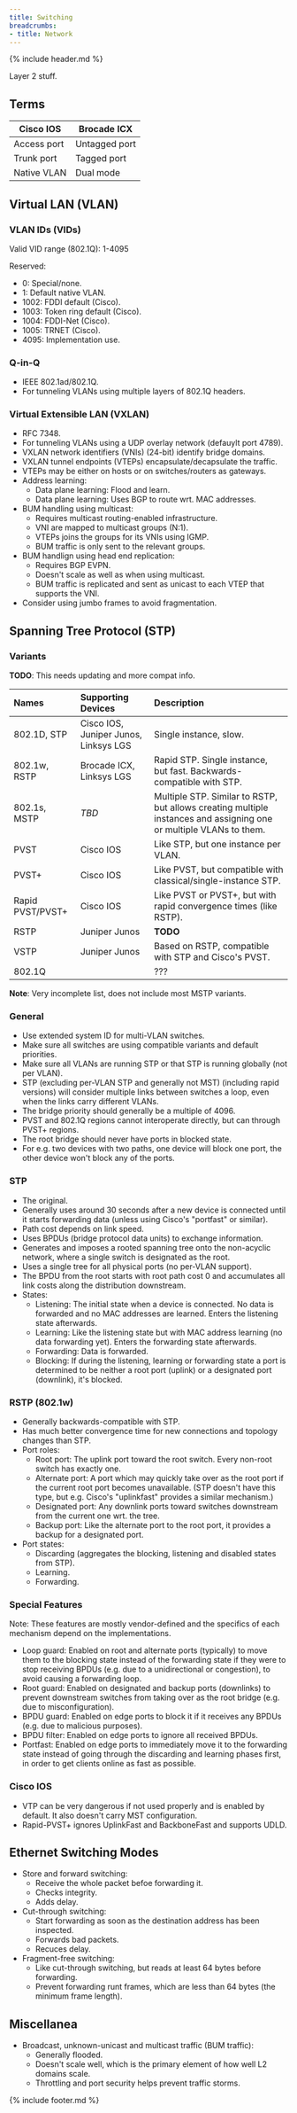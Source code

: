 ```yaml
---
title: Switching
breadcrumbs:
- title: Network
---
```

{% include header.md %}

Layer 2 stuff.

## Terms

| Cisco IOS | Brocade ICX |
| - | - |
| Access port | Untagged port |
| Trunk port | Tagged port |
| Native VLAN | Dual mode |

## Virtual LAN (VLAN)

### VLAN IDs (VIDs)

Valid VID range (802.1Q): 1-4095

Reserved:
- 0: Special/none.
- 1: Default native VLAN.
- 1002: FDDI default (Cisco).
- 1003: Token ring default (Cisco).
- 1004: FDDI-Net (Cisco).
- 1005: TRNET (Cisco).
- 4095: Implementation use.

### Q-in-Q

- IEEE 802.1ad/802.1Q.
- For tunneling VLANs using multiple layers of 802.1Q headers.

### Virtual Extensible LAN (VXLAN)

- RFC 7348.
- For tunneling VLANs using a UDP overlay network (defauylt port 4789).
- VXLAN network identifiers (VNIs) (24-bit) identify bridge domains.
- VXLAN tunnel endpoints (VTEPs) encapsulate/decapsulate the traffic.
- VTEPs may be either on hosts or on switches/routers as gateways.
- Address learning:
    - Data plane learning: Flood and learn.
    - Data plane learning: Uses BGP to route wrt. MAC addresses.
- BUM handling using multicast:
    - Requires multicast routing-enabled infrastructure.
    - VNI are mapped to multicast groups (N:1).
    - VTEPs joins the groups for its VNIs using IGMP.
    - BUM traffic is only sent to the relevant groups.
- BUM handlign using head end replication:
    - Requires BGP EVPN.
    - Doesn't scale as well as when using multicast.
    - BUM traffic is replicated and sent as unicast to each VTEP that supports the VNI.
- Consider using jumbo frames to avoid fragmentation.

## Spanning Tree Protocol (STP)

### Variants

**TODO**: This needs updating and more compat info.

| Names | Supporting Devices | Description |
| :--- | :--- | :--- |
| 802.1D, STP | Cisco IOS, Juniper Junos, Linksys LGS | Single instance, slow. |
| 802.1w, RSTP | Brocade ICX, Linksys LGS | Rapid STP. Single instance, but fast. Backwards-compatible with STP. |
| 802.1s, MSTP | *TBD* | Multiple STP. Similar to RSTP, but allows creating multiple instances and assigning one or multiple VLANs to them. |
| PVST | Cisco IOS | Like STP, but one instance per VLAN. |
| PVST+ | Cisco IOS | Like PVST, but compatible with classical/single-instance STP. |
| Rapid PVST/PVST+ | Cisco IOS | Like PVST or PVST+, but with rapid convergence times (like RSTP). |
| RSTP | Juniper Junos | **TODO** |
| VSTP | Juniper Junos | Based on RSTP, compatible with STP and Cisco's PVST. |
| 802.1Q |  | ??? |

**Note**: Very incomplete list, does not include most MSTP variants.

### General

- Use extended system ID for multi-VLAN switches.
- Make sure all switches are using compatible variants and default priorities.
- Make sure all VLANs are running STP or that STP is running globally (not per VLAN).
- STP (excluding per-VLAN STP and generally not MST) (including rapid versions) will consider multiple links between switches a loop, even when the links carry different VLANs.
- The bridge priority should generally be a multiple of 4096.
- PVST and 802.1Q regions cannot interoperate directly, but can through PVST+ regions.
- The root bridge should never have ports in blocked state.
- For e.g. two devices with two paths, one device will block one port, the other device won't block any of the ports.

### STP

- The original.
- Generally uses around 30 seconds after a new device is connected until it starts forwarding data (unless using Cisco's "portfast" or similar).
- Path cost depends on link speed.
- Uses BPDUs (bridge protocol data units) to exchange information.
- Generates and imposes a rooted spanning tree onto the non-acyclic network, where a single switch is designated as the root.
- Uses a single tree for all physical ports (no per-VLAN support).
- The BPDU from the root starts with root path cost 0 and accumulates all link costs along the distribution downstream.
- States:
    - Listening: The initial state when a device is connected. No data is forwarded and no MAC addresses are learned. Enters the listening state afterwards.
    - Learning: Like the listening state but with MAC address learning (no data forwarding yet). Enters the forwarding state afterwards.
    - Forwarding: Data is forwarded.
    - Blocking: If during the listening, learning or forwarding state a port is determined to be neither a root port (uplink) or a designated port (downlink), it's blocked.

### RSTP (802.1w)

- Generally backwards-compatible with STP.
- Has much better convergence time for new connections and topology changes than STP.
- Port roles:
    - Root port: The uplink port toward the root switch. Every non-root switch has exactly one.
    - Alternate port: A port which may quickly take over as the root port if the current root port becomes unavailable. (STP doesn't have this type, but e.g. Cisco's "uplinkfast" provides a similar mechanism.)
    - Designated port: Any downlink ports toward switches downstream from the current one wrt. the tree.
    - Backup port: Like the alternate port to the root port, it provides a backup for a designated port.
- Port states:
    - Discarding (aggregates the blocking, listening and disabled states from STP).
    - Learning.
    - Forwarding.

### Special Features

Note: These features are mostly vendor-defined and the specifics of each mechanism depend on the implementations.

- Loop guard: Enabled on root and alternate ports (typically) to move them to the blocking state instead of the forwarding state if they were to stop receiving BPDUs (e.g. due to a unidirectional or congestion), to avoid causing a forwarding loop.
- Root guard: Enabled on designated and backup ports (downlinks) to prevent downstream switches from taking over as the root bridge (e.g. due to misconfiguration).
- BPDU guard: Enabled on edge ports to block it if it receives any BPDUs (e.g. due to malicious purposes).
- BPDU filter: Enabled on edge ports to ignore all received BPDUs.
- Portfast: Enabled on edge ports to immediately move it to the forwarding state instead of going through the discarding and learning phases first, in order to get clients online as fast as possible.

### Cisco IOS

- VTP can be very dangerous if not used properly and is enabled by default. It also doesn't carry MST configuration.
- Rapid-PVST+ ignores UplinkFast and BackboneFast and supports UDLD.

## Ethernet Switching Modes

- Store and forward switching:
    - Receive the whole packet befoe forwarding it.
    - Checks integrity.
    - Adds delay.
- Cut-through switching:
    - Start forwarding as soon as the destination address has been inspected.
    - Forwards bad packets.
    - Recuces delay.
- Fragment-free switching:
    - Like cut-through switching, but reads at least 64 bytes before forwarding.
    - Prevent forwarding runt frames, which are less than 64 bytes (the minimum frame length).

## Miscellanea

- Broadcast, unknown-unicast and multicast traffic (BUM traffic):
    - Generally flooded.
    - Doesn't scale well, which is the primary element of how well L2 domains scale.
    - Throttling and port security helps prevent traffic storms.

{% include footer.md %}
